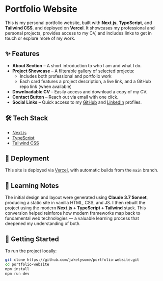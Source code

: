 # Portfolio Website

This is my personal portfolio website, built with **Next.js**, **TypeScript**, and **Tailwind CSS**, and deployed on **Vercel**. It showcases my professional and personal projects, provides access to my CV, and includes links to get in touch or explore more of my work.

## ✨ Features

- **About Section** – A short introduction to who I am and what I do.
- **Project Showcase** – A filterable gallery of selected projects:
  - Includes both professional and portfolio work
  - Each card features a project description, a live link, and a GitHub repo link (when available)
- **Downloadable CV** – Easily access and download a copy of my CV.
- **Contact Button** – Reach out via email with one click.
- **Social Links** – Quick access to my [GitHub](#) and [LinkedIn](#) profiles.

## 🛠️ Tech Stack

- [Next.js](https://nextjs.org/)
- [TypeScript](https://www.typescriptlang.org/)
- [Tailwind CSS](https://tailwindcss.com/)

## 🚀 Deployment

This site is deployed via [Vercel](https://vercel.com/), with automatic builds from the `main` branch.

## 🌱 Learning Notes

The initial design and layout were generated using **Claude 3.7 Sonnet**, producing a static site in vanilla HTML, CSS, and JS. I then rebuilt the project using the modern **Next.js + TypeScript + Tailwind** stack. This conversion helped reinforce how modern frameworks map back to fundamental web technologies — a valuable learning process that deepened my understanding of both.

## 📂 Getting Started

To run the project locally:

```bash
git clone https://github.com/jaketysome/portfolio-website.git
cd portfolio-website
npm install
npm run dev

```
